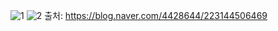 
![1](https://github.com/jaeb0129/R-programming/assets/63768509/aecd5008-3430-4d75-b19c-908a9dd2d852)
![2](https://github.com/jaeb0129/R-programming/assets/63768509/b52f71af-1c2a-4586-9dc8-298594fba77c)
출처: https://blog.naver.com/4428644/223144506469
